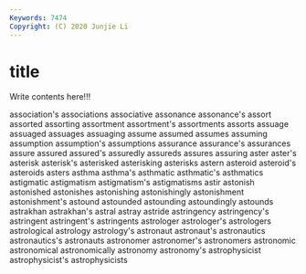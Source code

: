 ```yaml
---
Keywords: 7474
Copyright: (C) 2020 Junjie Li
---
```


# title

Write contents here!!!

association's 
associations 
associative 
assonance 
assonance's 
assort
assorted 
assorting 
assortment 
assortment's 
assortments 
assorts 
assuage 
assuaged 
assuages 
assuaging
assume 
assumed 
assumes 
assuming 
assumption 
assumption's 
assumptions 
assurance 
assurance's 
assurances
assure 
assured 
assured's 
assuredly 
assureds 
assures 
assuring 
aster 
aster's 
asterisk
asterisk's 
asterisked 
asterisking 
asterisks 
astern 
asteroid 
asteroid's 
asteroids 
asters 
asthma
asthma's 
asthmatic 
asthmatic's 
asthmatics 
astigmatic 
astigmatism 
astigmatism's 
astigmatisms 
astir 
astonish
astonished 
astonishes 
astonishing 
astonishingly 
astonishment 
astonishment's 
astound 
astounded 
astounding 
astoundingly
astounds 
astrakhan 
astrakhan's 
astral 
astray 
astride 
astringency 
astringency's 
astringent 
astringent's
astringents 
astrologer 
astrologer's 
astrologers 
astrological 
astrology 
astrology's 
astronaut 
astronaut's 
astronautics
astronautics's 
astronauts 
astronomer 
astronomer's 
astronomers 
astronomic 
astronomical 
astronomically 
astronomy 
astronomy's
astrophysicist 
astrophysicist's 
astrophysicists 
